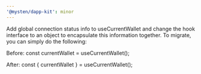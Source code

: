 ```yaml
---
'@mysten/dapp-kit': minor
---
```


Add global connection status info to useCurrentWallet and change the hook interface to an object
to encapsulate this information together. To migrate, you can simply do the following:

Before:
const currentWallet = useCurrentWallet();

After:
const { currentWallet } = useCurrentWallet();
